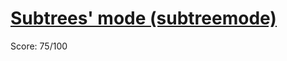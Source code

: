 # [Subtrees' mode (subtreemode)](https://training.olinfo.it/#/task/subtreemode/statement)
Score: 75/100
